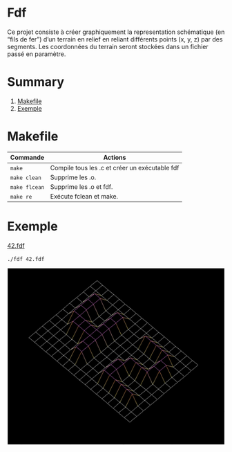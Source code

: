 # Fdf
Ce projet consiste à créer graphiquement la representation schématique (en “fils de
fer”) d’un terrain en relief en reliant différents points (x, y, z) par des segments. Les coordonnées du terrain seront stockées dans un fichier passé en
paramètre.


# Summary
 1. [Makefile](#makefile)
 2. [Exemple](#exemple)

# <a name="makefile">Makefile</a>

| Commande       	|  Actions 	|
|----------------	|----------	|
| `make`      	  | Compile tous les .c et créer un exécutable fdf  	|
| `make clean`    | Supprime les .o.  	|
| `make flcean`  	| Supprime les .o et fdf.  	|
| `make re` 	 	| Exécute fclean et make.  	|

# <a name="exemple">Exemple</a>

[42.fdf](https://github.com/eml-trm/fdf/blob/master/42.fdf)

    ./fdf 42.fdf


![fdf](https://github.com/eml-trm/fdf/blob/master/fdf.png?raw=true)
